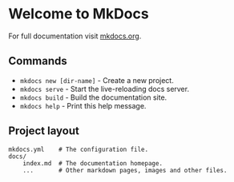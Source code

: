 # Welcome to MkDocs

For full documentation visit [mkdocs.org](http://mkdocs.org).

## Commands

*  `mkdocs new [dir-name]` - Create a new project.
*  `mkdocs serve` - Start the live-reloading docs server.
*  `mkdocs build` - Build the documentation site.
*  `mkdocs help` - Print this help message.

## Project layout

    mkdocs.yml    # The configuration file.
    docs/
        index.md  # The documentation homepage.
        ...       # Other markdown pages, images and other files.
